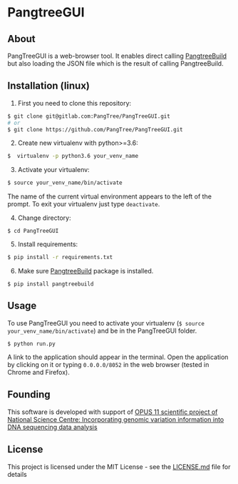 # PangtreeGUI

## About
PangTreeGUI is a web-browser tool. It enables direct calling [PangtreeBuild](https://github.com/PangTree/PangTreeBuild) but also loading the JSON file which is the result of calling PangtreeBuild.

## Installation (linux)

1) First you need to clone this repository:
```bash
$ git clone git@gitlab.com:PangTree/PangTreeGUI.git
# or
$ git clone https://github.com/PangTree/PangTreeGUI.git
```

2) Create new virtualenv with python>=3.6:
```bash
$  virtualenv -p python3.6 your_venv_name
```

3) Activate your virtualenv:
```bash
$ source your_venv_name/bin/activate
```
The name of the current virtual environment appears to the left of the prompt. To exit your virtualenv just type `deactivate`.

4) Change directory:
```
$ cd PangTreeGUI
```

5) Install requirements:
```bash
$ pip install -r requirements.txt
```

6) Make sure [PangtreeBuild](https://github.com/PangTree/PangTreeBuild) package is installed.
```
$ pip install pangtreebuild
```

## Usage

To use PangTreeGUI you need to activate your virtualenv (`$ source your_venv_name/bin/activate`) and be in the PangTreeGUI folder.

```
$ python run.py
```
A link to the application should appear in the terminal. Open the application by clicking on it or typing `0.0.0.0/8052` in the web browser (tested in Chrome and Firefox).

## Founding
This software is developed with support of [OPUS 11 scientific project of National Science Centre:  Incorporating genomic variation information
into DNA sequencing data analysis](https://www.mimuw.edu.pl/~dojer/rmg/)


## License

This project is licensed under the MIT License - see the [LICENSE.md](LICENSE.md) file for details
